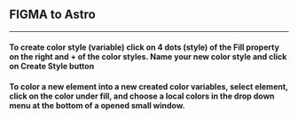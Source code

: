 ## FIGMA to Astro
___

#### To create color style (variable) click on 4 dots (style) of the Fill property on the right and + of the color styles. Name your new color style and click on Create Style button

#### To color a new element into a new created color variables, select element, click on the color under fill, and choose a local colors in the drop down menu at the bottom of a opened small window.

####

####

####

####

####

####

####

####

####

####

####

####

